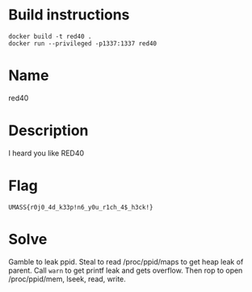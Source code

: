 # Build instructions

```
docker build -t red40 .
docker run --privileged -p1337:1337 red40
```

# Name

red40

# Description

I heard you like RED40

# Flag

`UMASS{r0j0_4d_k33p!n6_y0u_r1ch_4$_h3ck!}`

# Solve

Gamble to leak ppid. Steal to read /proc/ppid/maps to get heap leak of parent. Call `warn` to get printf leak and gets overflow. Then rop to open /proc/ppid/mem, lseek, read, write.
